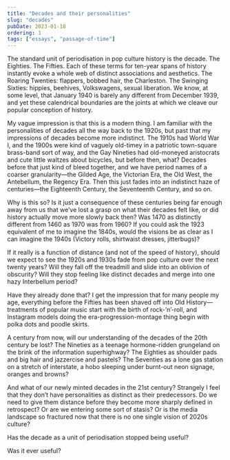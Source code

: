 ```yaml
---
title: "Decades and their personalities"
slug: "decades"
pubDate: 2023-01-18
ordering: 1
tags: ["essays", "passage-of-time"]
---
```


<span class="small-caps">The standard unit of periodisation</span> in pop culture history is the decade. The Eighties. The Fifties. Each of these terms for ten-year spans of history instantly evoke a whole web of distinct associations and aesthetics. The Roaring Twenties: flappers, bobbed hair, the Charleston. The Swinging Sixties: hippies, beehives, Volkswagens, sexual liberation. We know, at some level, that January 1940 is barely any different from December 1939, and yet these calendrical boundaries are the joints at which we cleave our popular conception of history.

My vague impression is that this is a modern thing. I am familiar with the personalities of decades all the way back to the 1920s, but past that my impressions of decades become more indistinct. The 1910s had World War I, and the 1900s were kind of vaguely old-timey in a patriotic town-square brass-band sort of way, and the Gay Nineties had old-moneyed aristocrats and cute little waltzes about bicycles, but before then, what? Decades before that just kind of bleed together, and we have period names of a coarser granularity—the Gilded Age, the Victorian Era, the Old West, the Antebellum, the Regency Era. Then this just fades into an indistinct haze of centuries—the Eighteenth Century, the Seventeenth Century, and so on.

Why is this so? Is it just a consequence of these centuries being far enough away from us that we’ve lost a grasp on what their decades felt like, or did history actually move more slowly back then? Was 1470 as distinctly different from 1460 as 1970 was from 1960? If you could ask the 1923 equivalent of me to imagine the 1840s, would the visions be as clear as I can imagine the 1940s (Victory rolls, shirtwaist dresses, jitterbugs)?

If it really is a function of distance (and not of the speed of history), should we expect to see the 1920s and 1930s fade from pop culture over the next twenty years? Will they fall off the treadmill and slide into an oblivion of obscurity? Will they stop feeling like distinct decades and merge into one hazy Interbellum period?

Have they already done that? I get the impression that for many people my age, everything before the Fifties has been shaved off into Old History—treatments of popular music start with the birth of rock-’n’-roll, and Instagram models doing the era-progression-montage thing begin with polka dots and poodle skirts.

A century from now, will our understanding of the decades of the 20th century be lost? The Nineties as a teenage hormone-ridden grungeland on the brink of the information superhighway? The Eighties as shoulder pads and big hair and jazzercise and pastels? The Seventies as a lone gas station on a stretch of interstate, a hobo sleeping under burnt-out neon signage, oranges and browns?

And what of our newly minted decades in the 21st century? Strangely I feel that they don’t have personalities as distinct as their predecessors. Do we need to give them distance before they become more sharply defined in retrospect? Or are we entering some sort of stasis? Or is the media landscape so fractured now that there is no one single vision of 2020s culture?

Has the decade as a unit of periodisation stopped being useful?

Was it ever useful?
